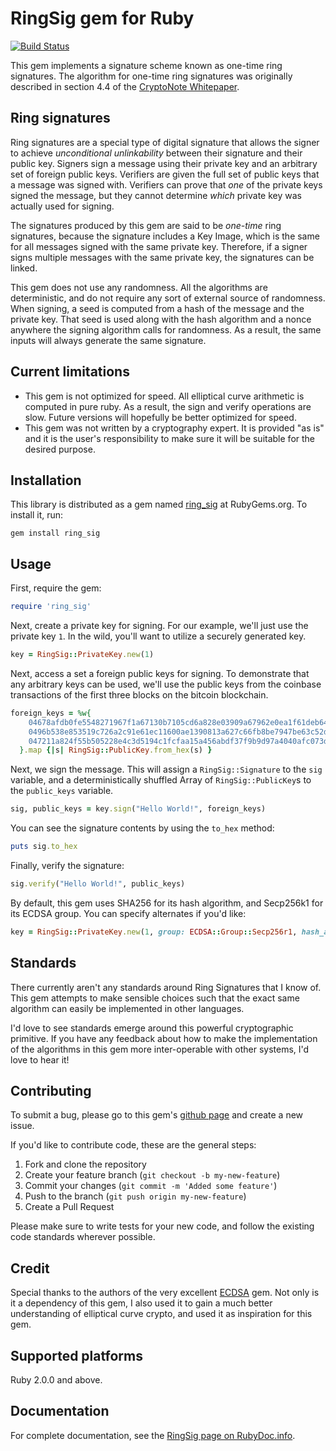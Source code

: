 # RingSig gem for Ruby

[![Build Status](https://travis-ci.org/jamoes/ring_sig.svg?branch=master)](https://travis-ci.org/jamoes/ring_sig)

This gem implements a signature scheme known as one-time ring signatures.
The algorithm for one-time ring signatures was originally described in section
4.4 of the [CryptoNote Whitepaper](https://cryptonote.org/whitepaper.pdf).

## Ring signatures

Ring signatures are a special type of digital signature that allows the signer
to achieve *unconditional unlinkability* between their signature and their
public key. Signers sign a message using their private key and an arbitrary set
of foreign public keys. Verifiers are given the full set of public keys that a
message was signed with. Verifiers can prove that *one* of the private keys
signed the message, but they cannot determine *which* private key was actually
used for signing.

The signatures produced by this gem are said to be *one-time* ring signatures,
because the signature includes a Key Image, which is the same for all messages
signed with the same private key. Therefore, if a signer signs multiple messages
with the same private key, the signatures can be linked.

This gem does not use any randomness. All the algorithms are deterministic, and
do not require any sort of external source of randomness. When signing, a seed
is computed from a hash of the message and the private key. That seed is used
along with the hash algorithm and a nonce anywhere the signing algorithm calls
for randomness. As a result, the same inputs will always generate the same
signature.

## Current limitations

- This gem is not optimized for speed. All elliptical curve arithmetic is
computed in pure ruby. As a result, the sign and verify operations are slow.
Future versions will hopefully be better optimized for speed.
- This gem was not written by a cryptography expert. It is provided "as is"
and it is the user's responsibility to make sure it will be suitable for the
desired purpose.

## Installation

This library is distributed as a gem named [ring_sig](https://rubygems.org/gems/ring_sig)
at RubyGems.org.  To install it, run:

    gem install ring_sig

## Usage

First, require the gem:
```ruby
require 'ring_sig'
```

Next, create a private key for signing. For our example, we'll just use the
private key `1`. In the wild, you'll want to utilize a securely generated key.
```ruby
key = RingSig::PrivateKey.new(1)
```

Next, access a set a foreign public keys for signing. To demonstrate that any
arbitrary keys can be used, we'll use the public keys from the coinbase
transactions of the first three blocks on the bitcoin blockchain.

```ruby
foreign_keys = %w{
    04678afdb0fe5548271967f1a67130b7105cd6a828e03909a67962e0ea1f61deb649f6bc3f4cef38c4f35504e51ec112de5c384df7ba0b8d578a4c702b6bf11d5f
    0496b538e853519c726a2c91e61ec11600ae1390813a627c66fb8be7947be63c52da7589379515d4e0a604f8141781e62294721166bf621e73a82cbf2342c858ee
    047211a824f55b505228e4c3d5194c1fcfaa15a456abdf37f9b9d97a4040afc073dee6c89064984f03385237d92167c13e236446b417ab79a0fcae412ae3316b77
  }.map {|s| RingSig::PublicKey.from_hex(s) }
```

Next, we sign the message. This will assign a `RingSig::Signature` to the `sig`
variable, and a deterministically shuffled Array of `RingSig::PublicKey`s to the
`public_keys` variable.
```ruby
sig, public_keys = key.sign("Hello World!", foreign_keys)
```

You can see the signature contents by using the `to_hex` method:
```ruby
puts sig.to_hex
```

Finally, verify the signature:
```ruby
sig.verify("Hello World!", public_keys)
```

By default, this gem uses SHA256 for its hash algorithm, and Secp256k1 for its
ECDSA group. You can specify alternates if you'd like:
```ruby
key = RingSig::PrivateKey.new(1, group: ECDSA::Group::Secp256r1, hash_algorithm: OpenSSL::Digest::RIPEMD160)
```

## Standards

There currently aren't any standards around Ring Signatures that I know of. This
gem attempts to make sensible choices such that the exact same algorithm can
easily be implemented in other languages.

I'd love to see standards emerge around this powerful cryptographic primitive.
If you have any feedback about how to make the implementation of the algorithms
in this gem more inter-operable with other systems, I'd love to hear it!

## Contributing

To submit a bug, please go to this gem's [github page](https://github.com/jamoes/ring_sig)
and create a new issue.

If you'd like to contribute code, these are the general steps:

1. Fork and clone the repository
2. Create your feature branch (`git checkout -b my-new-feature`)
3. Commit your changes (`git commit -m 'Added some feature'`)
4. Push to the branch (`git push origin my-new-feature`)
5. Create a Pull Request

Please make sure to write tests for your new code, and  follow the existing code
standards wherever possible.

## Credit

Special thanks to the authors of the very excellent [ECDSA](https://github.com/DavidEGrayson/ruby_ecdsa)
gem. Not only is it a dependency of this gem, I also used it to gain a
much better understanding of elliptical curve crypto, and used it as inspiration
for this gem.

## Supported platforms

Ruby 2.0.0 and above.

## Documentation

For complete documentation, see the [RingSig page on RubyDoc.info](http://rubydoc.info/gems/ring_sig).
